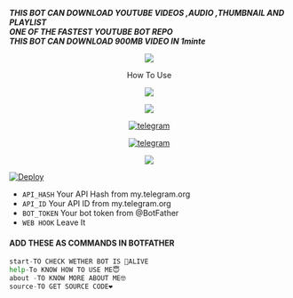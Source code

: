 
**_THIS BOT CAN DOWNLOAD YOUTUBE VIDEOS ,AUDIO ,THUMBNAIL AND PLAYLIST  
  ONE OF THE FASTEST YOUTUBE BOT REPO  
  THIS BOT CAN DOWNLOAD 900MB VIDEO IN 1minte_**
<p align="center">
<a href="https://www.youtube.com/watch?v=xyW5fe0AkXo"><img src="https://img.shields.io/badge/SPEED%20TEST%20SUBSCRIBE-orangered.svg?logo=Youtube"></a>
<p align="center">
How To Use
<p align="center">
<a href="https://www.youtube.com/watch?v=xyW5fe0AkXo"><img src="https://img.shields.io/badge/How%20To%20Use%20Check%20My%20Youtube%20Video-orange.svg?logo=Youtube"></a>



<p align="center">
<a href="https://www.youtube.com/watch?v=xyW5fe0AkXo"><img src="https://img.shields.io/badge/THE%20HB%20SUBSCRIBE-darkblue.svg?logo=Youtube"></a>
<p align="center">
<a href="https://t.me/alluaddict"><img alt="telegram" src="https://img.shields.io/badge/THE HB TELEGRAM-%22B1B17.svg?&logo=telegram&logoColor=red"></a>
<p align="center">
<a href="https://t.me/TELSABOTS"><img alt="telegram" src="https://img.shields.io/badge/HB BOTS TELEGRAM-%22B1B17.svg?&logo=telegram&logoColor=red"></a>
<p align="center">
  
  <a href="https://www.python.org">
    <img src="http://ForTheBadge.com/images/badges/made-with-python.svg">
    

[![Deploy](https://www.herokucdn.com/deploy/button.svg)](https://heroku.com/deploy?template=https://github.com/hbbots/YOUTUBE-BOT)
    
    


- `API_HASH` Your API Hash from my.telegram.org
- `API_ID` Your API ID from my.telegram.org
- `BOT_TOKEN` Your bot token from @BotFather
- `WEB HOOK` Leave It

</details>

#### ADD THESE AS COMMANDS IN BOTFATHER

```python
start-TO CHECK WETHER BOT IS 🤩ALIVE
help-To KNOW HOW TO USE ME😇
about -TO KNOW MORE ABOUT ME🤓
source-TO GET SOURCE CODE❤️
```
  


